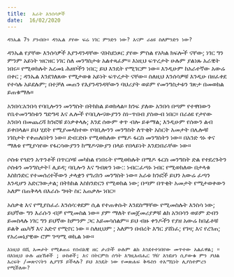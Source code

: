 ```yaml
---
title:  አራት እንሰሳዎች
date:  16/02/2020
---
```


`ዳንኤል 7ን ያንብቡ። ዳንኤል ያየው ፍሬ ነገር ምንድን ነው? እናም ራዕዩ ስለምንድን ነው?`

ዳንኤል የያቸው እንሰሳዎች እያንዳንዳቸው ናቡከደነጾር ያየው ምስል የአካል ክፍሎች ናቸው; ነገር ግን ምንም አይነት ዝርዝር ነገር ስለ መንግስታቱ አልተጻፈም። እነዚህ ፍጥረታት ሁሉም ያልነጹ አራዊት ነበሩ። የሚወክሉት አረመኔ ሕዘቦችን ነበር; ይህ እንዴት የሚገርም ነው። እንዲሁም ከአራተኛው አውሬ በቀር ; ዳንኤል እንደገለጸው የሚታወቁ አይነት ፍጥረታት ናቸው። ስለዚህ እንሰሳዎቹ እንዲሁ በዘፈቀደ የተሳሉ አይደሉም; በተቻለ መጠን የእያንዳንዳቸውን ባህሪያት ወይም የመንግስታቱን ገጽታ በመወከል ይጠቁማሉ።

አንበሳ:አንበሳ የባቢሎንን መንግስት በትክክል ይወክላል። ክንፍ ያለው አንበሳ በጣም የተዋበውን የቤተመንግስቱን ግድግዳ እና ሌሎች የባቢሎናውያንን ስነ-ጥበብ ያስውብ ነበር። በራዕዩ የታየው አንበሳ በመጨረሻ ክንፎቹ ይነቃቀላሉ; እንደ ሰውም ቀጥ ብሎ ይቆማል; እንዲሁም የሰውን ልብ ይቀበላል። ይህ ሂደት የሚያመላክተው የባቢሎንን መንግስት ለጥቂት አስርት አመታት በሌሎቹ ነገስታት የቀጠለበትን ነው። ድብ:ድቡ የሚወክለው የሜዶ ፋርስ መንግስትን ነው። በአንድ ጎኑ ቀና ማለቱ የሚያሳየው የፋርሳውያንን ከሜዶናውያን በላይ የበላይነት እንደነበራቸው ነው።

ሶስቱ የጎድን አጥንቶች በጥርሶቹ መካከል የነበሩት የሚወክሉት በሜዶ ፋርስ መንግስት ድል የተደረጉትን ሶስቱን መንግስታት፤ ሊይዳ; ባቢሎን እና ግብጽን ነው:: ነብር:ፈጣኑ ነብር የሚወክለው በታላቁ እስክንድር የተመሰረተችውን ታላቋን የግሪክን መንግስት ነው። አራቱ ክንፎች ይህን አውሬ ፈጣን እንዲሆን አድርገውታል;   			      በትክክል እስክንድርን የሚወክል ነው; በጣም በጥቂት አመታት የሚታወቀውን አለም በጠቅላላ በእራሱ ግዛት ስር አጠቃሎ ነበር።

አሰቃቂ እና የሚያስፈራ እንሰሳ:ቀደም ሲል የተጠቀሱት እንደስማቸው የሚመስሉት እንስሳ ነው; ይህኛው ግን እራሱን ብቻ የሚመስል ነው። ያም ማለት የመጀመሪያዎቹ ልክ አንበሳን ወይም ድብን ይመስላሉ ነገር ግን ይህኛው ከምንም ጋር አይመሳሰልም። ይህ ብዙ ቀንዶችን የያዘ አውሬ ከበፊቶቹ ይልቅ ጨካኝ እና አድኖ የሚኖር ነው ። ስለዚህም ; አለምን በብረት እግር ያሸነፈ; የገዛ; እና የረገጠ; የአረመኔያዊው ሮም ገጣሚ ወኪል ነው።

`እነዚህ በሺ አመታት የሚቆጠሩ የሰብአዊ ዘር ታሪኮች ሁሉም ልክ እንደተተነበየው መጥተው አልፈዋል; ። በእነዚህ ሁሉ ጩኸቶች ; ሁከቶች; እና በትርምስ ሰዓት እግዚአብሔር ገዥ እንደሆነ ሲያውቁ ምን ያህል እረፍት /መጽናናትን ሊያገኙ ይችላሉ? ይህ እንዴት ነው የመጽሐፍ ቅዱስን ተአማኒነት ሊያስተምረን የሚችለው?`